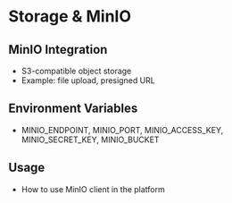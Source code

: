 # Storage & MinIO

## MinIO Integration
- S3-compatible object storage
- Example: file upload, presigned URL

## Environment Variables
- MINIO_ENDPOINT, MINIO_PORT, MINIO_ACCESS_KEY, MINIO_SECRET_KEY, MINIO_BUCKET

## Usage
- How to use MinIO client in the platform
